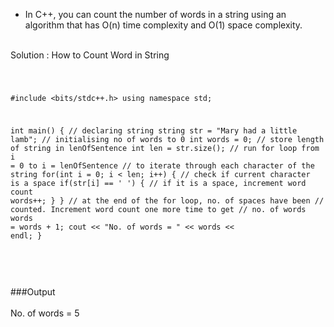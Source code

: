 
* In C++, you can count the number of words in a string using an algorithm that has O(n) time complexity and O(1) space complexity.<br/><br/>

Solution : How to Count Word in String<br/>

<Code language="cpp">


#include <bits/stdc++.h>
using namespace std;

int main() {
  // declaring string
  string str = "Mary had a little lamb";
  // initialising no of words to 0
  int words = 0;
  // store length of string in lenOfSentence
  int len = str.size();
  // run for loop from i = 0 to i = lenOfSentence
  // to iterate through each character of the string
  for(int i = 0; i < len; i++)
  {
    // check if current character is a space
    if(str[i] == ' ')
    {
      // if it is a space, increment word count
      words++;
    }
  }
  // at the end of the for loop, no. of spaces have been
  // counted. Increment word count one more time to get
  // no. of words
  words = words + 1;
  cout << "No. of words = " << words << endl;
}


</Code>
<br/><br/>

###Output<br/><br/>
No. of words = 5

<br/><br/>


<!-- <Code language="cpp">


</Code> -->